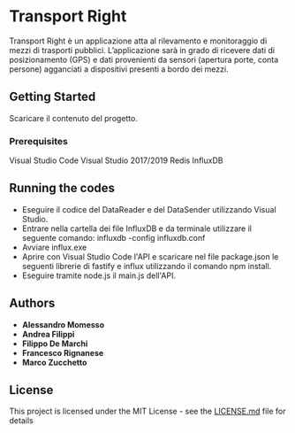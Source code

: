 # Transport Right

Transport Right è un applicazione atta al rilevamento e monitoraggio di mezzi di trasporti pubblici. L’applicazione sarà in grado di ricevere dati di posizionamento (GPS) e dati provenienti da sensori (apertura porte, conta persone) agganciati a dispositivi presenti a bordo dei mezzi.

## Getting Started

Scaricare il contenuto del progetto.

### Prerequisites

Visual Studio Code
Visual Studio 2017/2019
Redis
InfluxDB

## Running the codes

- Eseguire il codice del DataReader e del DataSender utilizzando Visual Studio.
- Entrare nella cartella dei file InfluxDB e da terminale utilizzare il seguente comando: influxdb -config influxdb.conf
- Avviare influx.exe
- Aprire con Visual Studio Code l'API e scaricare nel file package.json le seguenti librerie di fastify e influx utilizzando il comando npm install.
- Eseguire tramite node.js il main.js dell'API.


## Authors

* **Alessandro Momesso**
* **Andrea Filippi**
* **Filippo De Marchi**
* **Francesco Rignanese**
* **Marco Zucchetto**

## License

This project is licensed under the MIT License - see the [LICENSE.md](LICENSE.md) file for details


